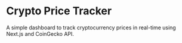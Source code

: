 # Crypto Price Tracker

A simple dashboard to track cryptocurrency prices in real-time using Next.js and CoinGecko API.

